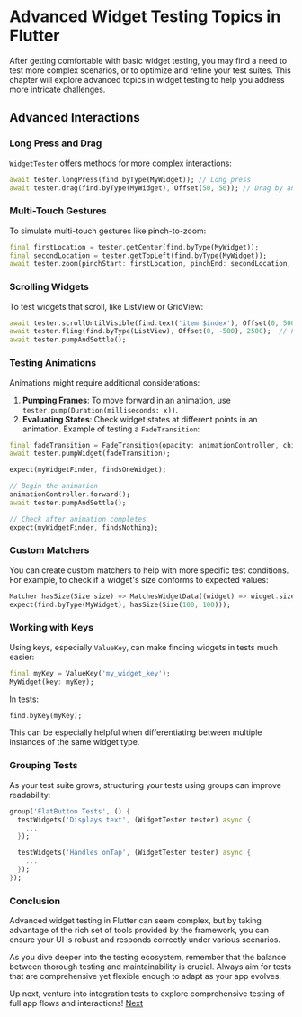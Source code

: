 # Advanced Widget Testing Topics in Flutter
After getting comfortable with basic widget testing, you may find a need to test more complex scenarios, or to optimize and refine your test suites. This chapter will explore advanced topics in widget testing to help you address more intricate challenges.

## Advanced Interactions
### Long Press and Drag
`WidgetTester` offers methods for more complex interactions:
```dart
await tester.longPress(find.byType(MyWidget)); // Long press
await tester.drag(find.byType(MyWidget), Offset(50, 50)); // Drag by an offset
```

### Multi-Touch Gestures
To simulate multi-touch gestures like pinch-to-zoom:
```dart
final firstLocation = tester.getCenter(find.byType(MyWidget));
final secondLocation = tester.getTopLeft(find.byType(MyWidget));
await tester.zoom(pinchStart: firstLocation, pinchEnd: secondLocation, scale: 2.5);
```

### Scrolling Widgets
To test widgets that scroll, like ListView or GridView:
```dart
await tester.scrollUntilVisible(find.text('item $index'), Offset(0, 500), scrollable: find.byType(Scrollable);  // Scroll by an offset
await tester.fling(find.byType(ListView), Offset(0, -500), 2500);  // Fling/quick scroll
await tester.pumpAndSettle();
```

### Testing Animations
Animations might require additional considerations:

1. **Pumping Frames**: To move forward in an animation, use `tester.pump(Duration(milliseconds: x))`.
2. **Evaluating States**: Check widget states at different points in an animation.
Example of testing a `FadeTransition`:
```dart
final fadeTransition = FadeTransition(opacity: animationController, child: MyWidget());
await tester.pumpWidget(fadeTransition);

expect(myWidgetFinder, findsOneWidget);

// Begin the animation
animationController.forward();
await tester.pumpAndSettle();

// Check after animation completes
expect(myWidgetFinder, findsNothing);
```

### Custom Matchers
You can create custom matchers to help with more specific test conditions. For example, to check if a widget's size conforms to expected values:
```dart
Matcher hasSize(Size size) => MatchesWidgetData((widget) => widget.size == size);
expect(find.byType(MyWidget), hasSize(Size(100, 100)));
```

### Working with Keys
Using keys, especially `ValueKey`, can make finding widgets in tests much easier:
```dart
final myKey = ValueKey('my_widget_key');
MyWidget(key: myKey);
```
In tests:
```dart
find.byKey(myKey);
```
This can be especially helpful when differentiating between multiple instances of the same widget type.

### Grouping Tests
As your test suite grows, structuring your tests using groups can improve readability:
```dart
group('FlatButton Tests', () {
  testWidgets('Displays text', (WidgetTester tester) async {
    ...
  });

  testWidgets('Handles onTap', (WidgetTester tester) async {
    ...
  });
});
```

### Conclusion
Advanced widget testing in Flutter can seem complex, but by taking advantage of the rich set of tools provided by the framework, you can ensure your UI is robust and responds correctly under various scenarios.

As you dive deeper into the testing ecosystem, remember that the balance between thorough testing and maintainability is crucial. Always aim for tests that are comprehensive yet flexible enough to adapt as your app evolves.

Up next, venture into integration tests to explore comprehensive testing of full app flows and interactions! [Next](/4_Integration_Tests/4.1_Introduction_to_Integration_Tests.md)
